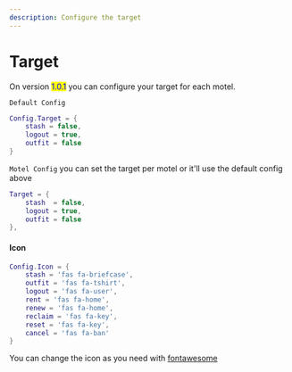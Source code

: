 ```yaml
---
description: Configure the target
---
```


# Target

On version <mark style="color:blue;">1.0.1</mark> you can configure your target for each motel.

`Default Config`

```lua
Config.Target = {
    stash = false,
    logout = true,
    outfit = false
}
```

`Motel Config` you can set the target per motel or it'll use the default config above

```lua
Target = {
    stash  = false,
    logout = true,
    outfit = false
},
```

#### Icon

```lua
Config.Icon = {
    stash = 'fas fa-briefcase',
    outfit = 'fas fa-tshirt',
    logout = 'fas fa-user',
    rent = 'fas fa-home',
    renew = 'fas fa-home',
    reclaim = 'fas fa-key',
    reset = 'fas fa-key',
    cancel = 'fas fa-ban'
}
```

You can change the icon as you need with [fontawesome](https://fontawesome.com/)
